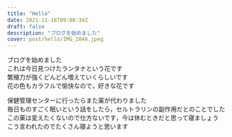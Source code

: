 ```yaml
---
title: "Hello"
date: 2021-11-16T09:08:34Z
draft: false
description: "ブログを始めました"
cover: post/hello/IMG_2046.jpeg
---
```


ブログを始めました  
これは今日見つけたランタナという花です  
繁殖力が強くどんどん増えていくらしいです  
花の色もカラフルで愉快なので，好きな花です

保健管理センターに行ったらまた薬が代わりました  
毎日ものすごく眠いという話をしたら，セルトラリンの副作用だとのことでした  
この薬は変えたくないので仕方ないです，今は休むときだと思って寝ましょう  
こう言われたのでたくさん寝ようと思います
